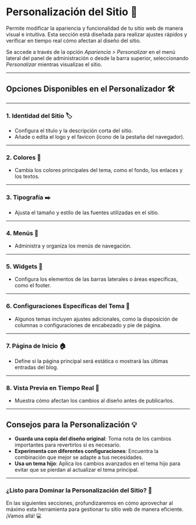 # Personalización del Sitio 🎨

Permite modificar la apariencia y funcionalidad de tu sitio web de manera visual e intuitiva. Esta sección está diseñada para realizar ajustes rápidos y verificar en tiempo real cómo afectan al diseño del sitio.

Se accede a través de la opción *Apariencia > Personalizar* en el menú lateral del panel de administración o desde la barra superior, seleccionando *Personalizar* mientras visualizas el sitio.

---

## Opciones Disponibles en el Personalizador 🛠️

---

### 1. **Identidad del Sitio** 🏷️
   - Configura el título y la descripción corta del sitio.
   - Añade o edita el logo y el favicon (icono de la pestaña del navegador).

---

### 2. **Colores** 🌈
   - Cambia los colores principales del tema, como el fondo, los enlaces y los textos.

---

### 3. **Tipografía** ✒️
   - Ajusta el tamaño y estilo de las fuentes utilizadas en el sitio.

---

### 4. **Menús** 📂
   - Administra y organiza los menús de navegación.

---

### 5. **Widgets** 🧩
   - Configura los elementos de las barras laterales o áreas específicas, como el footer.

---

### 6. **Configuraciones Específicas del Tema** 🎯
   - Algunos temas incluyen ajustes adicionales, como la disposición de columnas o configuraciones de encabezado y pie de página.

---

### 7. **Página de Inicio** 🏠
   - Define si la página principal será estática o mostrará las últimas entradas del blog.

---

### 8. **Vista Previa en Tiempo Real** 👀
   - Muestra cómo afectan los cambios al diseño antes de publicarlos.

---

## Consejos para la Personalización 💡

- **Guarda una copia del diseño original**: Toma nota de los cambios importantes para revertirlos si es necesario.
- **Experimenta con diferentes configuraciones**: Encuentra la combinación que mejor se adapte a tus necesidades.
- **Usa un tema hijo**: Aplica los cambios avanzados en el tema hijo para evitar que se pierdan al actualizar el tema principal.

---

### ¿Listo para Dominar la Personalización del Sitio? 🚀

En las siguientes secciones, profundizaremos en cómo aprovechar al máximo esta herramienta para gestionar tu sitio web de manera eficiente. ¡Vamos allá! 💻